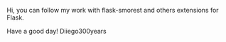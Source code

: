 Hi,
you can follow my work with flask-smorest and others extensions for Flask.

Have a good day!
Diiego300years
